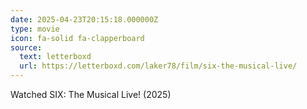 ```yaml
---
date: 2025-04-23T20:15:18.000000Z
type: movie
icon: fa-solid fa-clapperboard
source:
  text: letterboxd
  url: https://letterboxd.com/laker78/film/six-the-musical-live/
---
```


Watched SIX: The Musical Live! (2025)